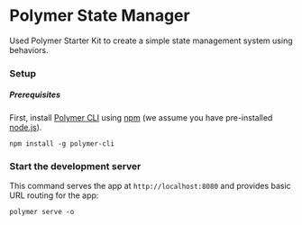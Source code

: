 # Polymer State Manager

Used Polymer Starter Kit to create a simple state management system using behaviors.

### Setup

##### Prerequisites

First, install [Polymer CLI](https://github.com/Polymer/polymer-cli) using
[npm](https://www.npmjs.com) (we assume you have pre-installed [node.js](https://nodejs.org)).

    npm install -g polymer-cli
    
### Start the development server

This command serves the app at `http://localhost:8080` and provides basic URL
routing for the app:

    polymer serve -o
